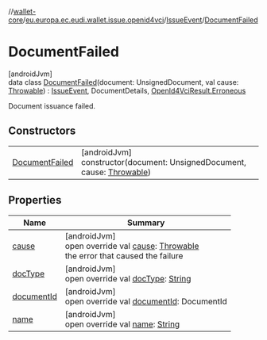 //[wallet-core](../../../../index.md)/[eu.europa.ec.eudi.wallet.issue.openid4vci](../../index.md)/[IssueEvent](../index.md)/[DocumentFailed](index.md)

# DocumentFailed

[androidJvm]\
data class [DocumentFailed](index.md)(document: UnsignedDocument, val cause: [Throwable](https://kotlinlang.org/api/latest/jvm/stdlib/kotlin-stdlib/kotlin/-throwable/index.html)) : [IssueEvent](../index.md), DocumentDetails, [OpenId4VciResult.Erroneous](../../-open-id4-vci-result/-erroneous/index.md)

Document issuance failed.

## Constructors

| | |
|---|---|
| [DocumentFailed](-document-failed.md) | [androidJvm]<br>constructor(document: UnsignedDocument, cause: [Throwable](https://kotlinlang.org/api/latest/jvm/stdlib/kotlin-stdlib/kotlin/-throwable/index.html)) |

## Properties

| Name | Summary |
|---|---|
| [cause](cause.md) | [androidJvm]<br>open override val [cause](cause.md): [Throwable](https://kotlinlang.org/api/latest/jvm/stdlib/kotlin-stdlib/kotlin/-throwable/index.html)<br>the error that caused the failure |
| [docType](../-document-deferred/index.md#-1539120442%2FProperties%2F1615067946) | [androidJvm]<br>open override val [docType](../-document-deferred/index.md#-1539120442%2FProperties%2F1615067946): [String](https://kotlinlang.org/api/latest/jvm/stdlib/kotlin-stdlib/kotlin/-string/index.html) |
| [documentId](../-document-deferred/index.md#-811584596%2FProperties%2F1615067946) | [androidJvm]<br>open override val [documentId](../-document-deferred/index.md#-811584596%2FProperties%2F1615067946): DocumentId |
| [name](../-document-deferred/index.md#686046743%2FProperties%2F1615067946) | [androidJvm]<br>open override val [name](../-document-deferred/index.md#686046743%2FProperties%2F1615067946): [String](https://kotlinlang.org/api/latest/jvm/stdlib/kotlin-stdlib/kotlin/-string/index.html) |
